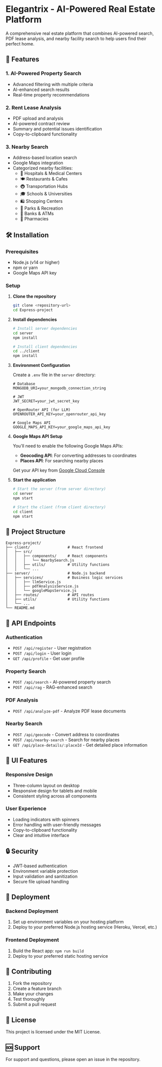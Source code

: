# Elegantrix - AI-Powered Real Estate Platform

A comprehensive real estate platform that combines AI-powered search, PDF lease analysis, and nearby facility search to help users find their perfect home.

## 🚀 Features

### 1. **AI-Powered Property Search**
- Advanced filtering with multiple criteria
- AI-enhanced search results
- Real-time property recommendations

### 2. **Rent Lease Analysis**
- PDF upload and analysis
- AI-powered contract review
- Summary and potential issues identification
- Copy-to-clipboard functionality

### 3. **Nearby Search**
- Address-based location search
- Google Maps integration
- Categorized nearby facilities:
  - 🏥 Hospitals & Medical Centers
  - 🍽️ Restaurants & Cafes
  - 🚇 Transportation Hubs
  - 🎓 Schools & Universities
  - 🛍️ Shopping Centers
  - 🌳 Parks & Recreation
  - 🏦 Banks & ATMs
  - 💊 Pharmacies

## 🛠️ Installation

### Prerequisites
- Node.js (v14 or higher)
- npm or yarn
- Google Maps API key

### Setup

1. **Clone the repository**
   ```bash
   git clone <repository-url>
   cd Express-project
   ```

2. **Install dependencies**
   ```bash
   # Install server dependencies
   cd server
   npm install

   # Install client dependencies
   cd ../client
   npm install
   ```

3. **Environment Configuration**

   Create a `.env` file in the `server` directory:
   ```env
   # Database
   MONGODB_URI=your_mongodb_connection_string

   # JWT
   JWT_SECRET=your_jwt_secret_key

   # OpenRouter API (for LLM)
   OPENROUTER_API_KEY=your_openrouter_api_key

   # Google Maps API
   GOOGLE_MAPS_API_KEY=your_google_maps_api_key
   ```

4. **Google Maps API Setup**

   You'll need to enable the following Google Maps APIs:
   - **Geocoding API**: For converting addresses to coordinates
   - **Places API**: For searching nearby places

   Get your API key from [Google Cloud Console](https://console.cloud.google.com/)

5. **Start the application**
   ```bash
   # Start the server (from server directory)
   cd server
   npm start

   # Start the client (from client directory)
   cd client
   npm start
   ```

## 📁 Project Structure

```
Express-project/
├── client/                 # React frontend
│   ├── src/
│   │   ├── components/     # React components
│   │   │   └── NearbySearch.js
│   │   ├── utils/          # Utility functions
│   │   └── ...
├── server/                 # Node.js backend
│   ├── services/           # Business logic services
│   │   ├── llmService.js
│   │   ├── pdfAnalysisService.js
│   │   └── googleMapsService.js
│   ├── routes/             # API routes
│   ├── utils/              # Utility functions
│   └── ...
└── README.md
```

## 🔧 API Endpoints

### Authentication
- `POST /api/register` - User registration
- `POST /api/login` - User login
- `GET /api/profile` - Get user profile

### Property Search
- `POST /api/search` - AI-powered property search
- `POST /api/rag` - RAG-enhanced search

### PDF Analysis
- `POST /api/analyze-pdf` - Analyze PDF lease documents

### Nearby Search
- `POST /api/geocode` - Convert address to coordinates
- `POST /api/nearby-search` - Search for nearby places
- `GET /api/place-details/:placeId` - Get detailed place information

## 🎨 UI Features

### Responsive Design
- Three-column layout on desktop
- Responsive design for tablets and mobile
- Consistent styling across all components

### User Experience
- Loading indicators with spinners
- Error handling with user-friendly messages
- Copy-to-clipboard functionality
- Clear and intuitive interface

## 🔒 Security

- JWT-based authentication
- Environment variable protection
- Input validation and sanitization
- Secure file upload handling

## 🚀 Deployment

### Backend Deployment
1. Set up environment variables on your hosting platform
2. Deploy to your preferred Node.js hosting service (Heroku, Vercel, etc.)

### Frontend Deployment
1. Build the React app: `npm run build`
2. Deploy to your preferred static hosting service

## 🤝 Contributing

1. Fork the repository
2. Create a feature branch
3. Make your changes
4. Test thoroughly
5. Submit a pull request

## 📄 License

This project is licensed under the MIT License.

## 🆘 Support

For support and questions, please open an issue in the repository.